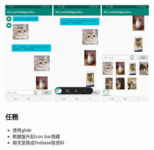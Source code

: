 <img src="photo/Interface_photo.jpg" width="30%">
<img src="photo/Interface_photo2.jpg" width="30%">
<img src="photo/Interface_photo3.jpg" width="30%">


## 任務
- 使用glide
- 軟鍵盤升起icon bar隱藏
- 聊天室換成firebase取資料
